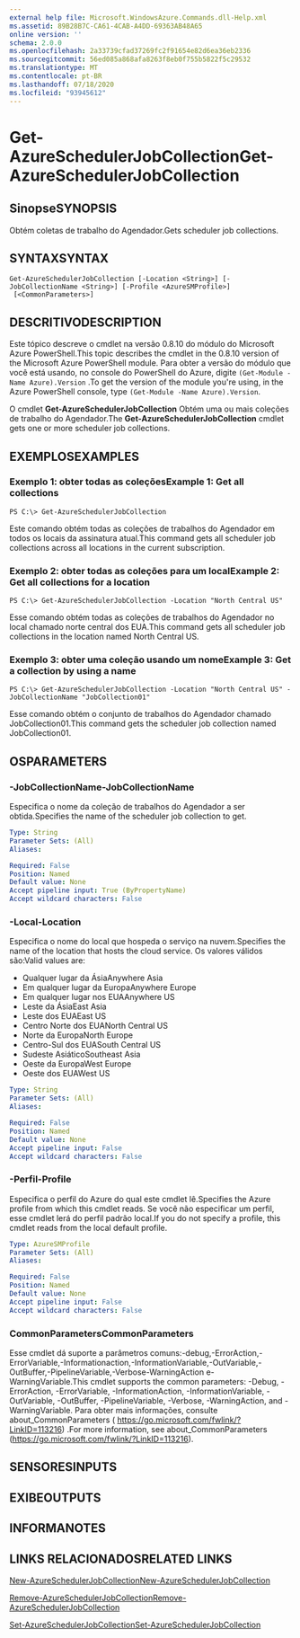 ```yaml
---
external help file: Microsoft.WindowsAzure.Commands.dll-Help.xml
ms.assetid: 89B28B7C-CA61-4CAB-A4DD-69363AB48A65
online version: ''
schema: 2.0.0
ms.openlocfilehash: 2a33739cfad37269fc2f91654e82d6ea36eb2336
ms.sourcegitcommit: 56ed085a868afa8263f8eb0f755b5822f5c29532
ms.translationtype: MT
ms.contentlocale: pt-BR
ms.lasthandoff: 07/18/2020
ms.locfileid: "93945612"
---
```

# <span data-ttu-id="9d200-101">Get-AzureSchedulerJobCollection</span><span class="sxs-lookup"><span data-stu-id="9d200-101">Get-AzureSchedulerJobCollection</span></span>

## <span data-ttu-id="9d200-102">Sinopse</span><span class="sxs-lookup"><span data-stu-id="9d200-102">SYNOPSIS</span></span>
<span data-ttu-id="9d200-103">Obtém coletas de trabalho do Agendador.</span><span class="sxs-lookup"><span data-stu-id="9d200-103">Gets scheduler job collections.</span></span>

## <span data-ttu-id="9d200-104">SYNTAX</span><span class="sxs-lookup"><span data-stu-id="9d200-104">SYNTAX</span></span>

```
Get-AzureSchedulerJobCollection [-Location <String>] [-JobCollectionName <String>] [-Profile <AzureSMProfile>]
 [<CommonParameters>]
```

## <span data-ttu-id="9d200-105">DESCRITIVO</span><span class="sxs-lookup"><span data-stu-id="9d200-105">DESCRIPTION</span></span>
<span data-ttu-id="9d200-106">Este tópico descreve o cmdlet na versão 0.8.10 do módulo do Microsoft Azure PowerShell.</span><span class="sxs-lookup"><span data-stu-id="9d200-106">This topic describes the cmdlet in the 0.8.10 version of the Microsoft Azure PowerShell module.</span></span>
<span data-ttu-id="9d200-107">Para obter a versão do módulo que você está usando, no console do PowerShell do Azure, digite `(Get-Module -Name Azure).Version` .</span><span class="sxs-lookup"><span data-stu-id="9d200-107">To get the version of the module you're using, in the Azure PowerShell console, type `(Get-Module -Name Azure).Version`.</span></span>

<span data-ttu-id="9d200-108">O cmdlet **Get-AzureSchedulerJobCollection** Obtém uma ou mais coleções de trabalho do Agendador.</span><span class="sxs-lookup"><span data-stu-id="9d200-108">The **Get-AzureSchedulerJobCollection** cmdlet gets one or more scheduler job collections.</span></span>

## <span data-ttu-id="9d200-109">EXEMPLOS</span><span class="sxs-lookup"><span data-stu-id="9d200-109">EXAMPLES</span></span>

### <span data-ttu-id="9d200-110">Exemplo 1: obter todas as coleções</span><span class="sxs-lookup"><span data-stu-id="9d200-110">Example 1: Get all collections</span></span>
```
PS C:\> Get-AzureSchedulerJobCollection
```

<span data-ttu-id="9d200-111">Este comando obtém todas as coleções de trabalhos do Agendador em todos os locais da assinatura atual.</span><span class="sxs-lookup"><span data-stu-id="9d200-111">This command gets all scheduler job collections across all locations in the current subscription.</span></span>

### <span data-ttu-id="9d200-112">Exemplo 2: obter todas as coleções para um local</span><span class="sxs-lookup"><span data-stu-id="9d200-112">Example 2: Get all collections for a location</span></span>
```
PS C:\> Get-AzureSchedulerJobCollection -Location "North Central US"
```

<span data-ttu-id="9d200-113">Esse comando obtém todas as coleções de trabalhos do Agendador no local chamado norte central dos EUA.</span><span class="sxs-lookup"><span data-stu-id="9d200-113">This command gets all scheduler job collections in the location named North Central US.</span></span>

### <span data-ttu-id="9d200-114">Exemplo 3: obter uma coleção usando um nome</span><span class="sxs-lookup"><span data-stu-id="9d200-114">Example 3: Get a collection by using a name</span></span>
```
PS C:\> Get-AzureSchedulerJobCollection -Location "North Central US" -JobCollectionName "JobCollection01"
```

<span data-ttu-id="9d200-115">Esse comando obtém o conjunto de trabalhos do Agendador chamado JobCollection01.</span><span class="sxs-lookup"><span data-stu-id="9d200-115">This command gets the scheduler job collection named JobCollection01.</span></span>

## <span data-ttu-id="9d200-116">OS</span><span class="sxs-lookup"><span data-stu-id="9d200-116">PARAMETERS</span></span>

### <span data-ttu-id="9d200-117">-JobCollectionName</span><span class="sxs-lookup"><span data-stu-id="9d200-117">-JobCollectionName</span></span>
<span data-ttu-id="9d200-118">Especifica o nome da coleção de trabalhos do Agendador a ser obtida.</span><span class="sxs-lookup"><span data-stu-id="9d200-118">Specifies the name of the scheduler job collection to get.</span></span>

```yaml
Type: String
Parameter Sets: (All)
Aliases: 

Required: False
Position: Named
Default value: None
Accept pipeline input: True (ByPropertyName)
Accept wildcard characters: False
```

### <span data-ttu-id="9d200-119">-Local</span><span class="sxs-lookup"><span data-stu-id="9d200-119">-Location</span></span>
<span data-ttu-id="9d200-120">Especifica o nome do local que hospeda o serviço na nuvem.</span><span class="sxs-lookup"><span data-stu-id="9d200-120">Specifies the name of the location that hosts the cloud service.</span></span>
<span data-ttu-id="9d200-121">Os valores válidos são:</span><span class="sxs-lookup"><span data-stu-id="9d200-121">Valid values are:</span></span> 

- <span data-ttu-id="9d200-122">Qualquer lugar da Ásia</span><span class="sxs-lookup"><span data-stu-id="9d200-122">Anywhere Asia</span></span>
- <span data-ttu-id="9d200-123">Em qualquer lugar da Europa</span><span class="sxs-lookup"><span data-stu-id="9d200-123">Anywhere Europe</span></span>
- <span data-ttu-id="9d200-124">Em qualquer lugar nos EUA</span><span class="sxs-lookup"><span data-stu-id="9d200-124">Anywhere US</span></span>
- <span data-ttu-id="9d200-125">Leste da Ásia</span><span class="sxs-lookup"><span data-stu-id="9d200-125">East Asia</span></span>
- <span data-ttu-id="9d200-126">Leste dos EUA</span><span class="sxs-lookup"><span data-stu-id="9d200-126">East US</span></span>
- <span data-ttu-id="9d200-127">Centro Norte dos EUA</span><span class="sxs-lookup"><span data-stu-id="9d200-127">North Central US</span></span>
- <span data-ttu-id="9d200-128">Norte da Europa</span><span class="sxs-lookup"><span data-stu-id="9d200-128">North Europe</span></span>
- <span data-ttu-id="9d200-129">Centro-Sul dos EUA</span><span class="sxs-lookup"><span data-stu-id="9d200-129">South Central US</span></span>
- <span data-ttu-id="9d200-130">Sudeste Asiático</span><span class="sxs-lookup"><span data-stu-id="9d200-130">Southeast Asia</span></span>
- <span data-ttu-id="9d200-131">Oeste da Europa</span><span class="sxs-lookup"><span data-stu-id="9d200-131">West Europe</span></span>
- <span data-ttu-id="9d200-132">Oeste dos EUA</span><span class="sxs-lookup"><span data-stu-id="9d200-132">West US</span></span>

```yaml
Type: String
Parameter Sets: (All)
Aliases: 

Required: False
Position: Named
Default value: None
Accept pipeline input: False
Accept wildcard characters: False
```

### <span data-ttu-id="9d200-133">-Perfil</span><span class="sxs-lookup"><span data-stu-id="9d200-133">-Profile</span></span>
<span data-ttu-id="9d200-134">Especifica o perfil do Azure do qual este cmdlet lê.</span><span class="sxs-lookup"><span data-stu-id="9d200-134">Specifies the Azure profile from which this cmdlet reads.</span></span>
<span data-ttu-id="9d200-135">Se você não especificar um perfil, esse cmdlet lerá do perfil padrão local.</span><span class="sxs-lookup"><span data-stu-id="9d200-135">If you do not specify a profile, this cmdlet reads from the local default profile.</span></span>

```yaml
Type: AzureSMProfile
Parameter Sets: (All)
Aliases: 

Required: False
Position: Named
Default value: None
Accept pipeline input: False
Accept wildcard characters: False
```

### <span data-ttu-id="9d200-136">CommonParameters</span><span class="sxs-lookup"><span data-stu-id="9d200-136">CommonParameters</span></span>
<span data-ttu-id="9d200-137">Esse cmdlet dá suporte a parâmetros comuns:-debug,-ErrorAction,-ErrorVariable,-Informationaction,-InformationVariable,-OutVariable,-OutBuffer,-PipelineVariable,-Verbose-WarningAction e-WarningVariable.</span><span class="sxs-lookup"><span data-stu-id="9d200-137">This cmdlet supports the common parameters: -Debug, -ErrorAction, -ErrorVariable, -InformationAction, -InformationVariable, -OutVariable, -OutBuffer, -PipelineVariable, -Verbose, -WarningAction, and -WarningVariable.</span></span> <span data-ttu-id="9d200-138">Para obter mais informações, consulte about_CommonParameters ( https://go.microsoft.com/fwlink/?LinkID=113216) .</span><span class="sxs-lookup"><span data-stu-id="9d200-138">For more information, see about_CommonParameters (https://go.microsoft.com/fwlink/?LinkID=113216).</span></span>

## <span data-ttu-id="9d200-139">SENSORES</span><span class="sxs-lookup"><span data-stu-id="9d200-139">INPUTS</span></span>

## <span data-ttu-id="9d200-140">EXIBE</span><span class="sxs-lookup"><span data-stu-id="9d200-140">OUTPUTS</span></span>

## <span data-ttu-id="9d200-141">INFORMA</span><span class="sxs-lookup"><span data-stu-id="9d200-141">NOTES</span></span>

## <span data-ttu-id="9d200-142">LINKS RELACIONADOS</span><span class="sxs-lookup"><span data-stu-id="9d200-142">RELATED LINKS</span></span>

[<span data-ttu-id="9d200-143">New-AzureSchedulerJobCollection</span><span class="sxs-lookup"><span data-stu-id="9d200-143">New-AzureSchedulerJobCollection</span></span>](./New-AzureSchedulerJobCollection.md)

[<span data-ttu-id="9d200-144">Remove-AzureSchedulerJobCollection</span><span class="sxs-lookup"><span data-stu-id="9d200-144">Remove-AzureSchedulerJobCollection</span></span>](./Remove-AzureSchedulerJobCollection.md)

[<span data-ttu-id="9d200-145">Set-AzureSchedulerJobCollection</span><span class="sxs-lookup"><span data-stu-id="9d200-145">Set-AzureSchedulerJobCollection</span></span>](./Set-AzureSchedulerJobCollection.md)


